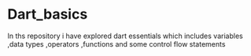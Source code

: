 # Dart_basics
In ths repository  i have explored dart essentials which includes variables ,data types ,operators ,functions and some control flow statements
